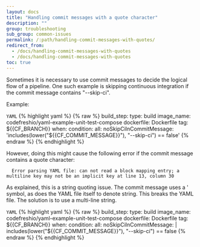 ```yaml
---
layout: docs
title: "Handling commit messages with a quote character"
description: ""
group: troubleshooting
sub_group: common-issues
permalink: /:path/handling-commit-messages-with-quotes/
redirect_from:
  - /docs/handling-commit-messages-with-quotes
  - /docs/handling-commit-messages-with-quotes
toc: true
---
```

Sometimes it is necessary to use commit messages to decide the logical flow of a pipeline. One such example is skipping continuous integration if the commit message contains "--skip-ci".

Example:

  `YAML`
{% highlight yaml %}
{% raw %}
    build_step: 
      type: build 
      image_name: codefreshio/yaml-example-unit-test-compose 
      dockerfile: Dockerfile 
      tag: ${{CF_BRANCH}} 
      when: 
        condition: 
          all: 
              noSkipCiInCommitMessage: 'includes(lower("${{CF_COMMIT_MESSAGE}}"), "--skip-ci") == false' 
{% endraw %}
{% endhighlight %}

However, doing this might cause the following error if the commit message contains a quote character:

      Error parsing YAML file: can not read a block mapping entry; a multiline key may not be an implicit key at line 13, column 30

As explained, this is a string quoting issue. The commit message uses a ' symbol, as does the YAML file itself to denote string. This breaks the YAML file. 
The solution is to use a multi-line string.

  `YAML`
{% highlight yaml %}
{% raw %}
    build_step:
      type: build
      image_name: codefreshio/yaml-example-unit-test-compose
      dockerfile: Dockerfile
      tag: ${{CF_BRANCH}}
      when:
        condition:
          all:
              noSkipCiInCommitMessage: |
                  includes(lower("${{CF_COMMIT_MESSAGE}}"), "--skip-ci") == false
{% endraw %}
{% endhighlight %}
 
